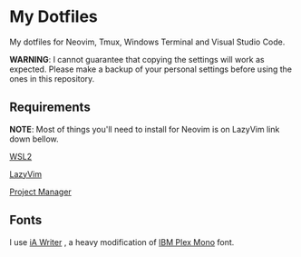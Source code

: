 # My Dotfiles

My dotfiles for Neovim, Tmux, Windows Terminal and Visual Studio Code.

**WARNING**: I cannot guarantee that copying the settings will work as expected. Please make a backup of your personal settings before using the ones in this repository.

## Requirements

**NOTE**: Most of things you'll need to install for Neovim is on LazyVim link down bellow.

[WSL2](https://learn.microsoft.com/en-us/windows/wsl/install)

[LazyVim](https://www.lazyvim.org/)

[Project Manager](https://marketplace.visualstudio.com/items?itemName=PKief.material-icon-theme)

## Fonts

I use [iA Writer](https://github.com/ryanoasis/nerd-fonts/releases/download/v3.2.1/iA-Writer.zip) , a heavy modification of [IBM Plex Mono](https://github.com/ryanoasis/nerd-fonts/releases/download/v3.2.1/IBMPlexMono.zip) font.

